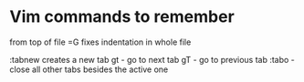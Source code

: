 # Vim commands to remember

from top of file =G fixes indentation in whole file

:tabnew creates a new tab
gt - go to next tab
gT - go to previous tab
:tabo - close all other tabs besides the active one
